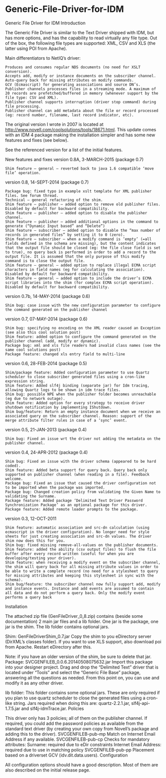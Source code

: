# Generic-File-Driver-for-IDM
Generic File Driver for IDM
Introduction

The Generic File Driver is similar to the Text Driver shipped with IDM, but has more options, and has the capability to read virtually any file type. Out of the box, the following file types are supported: XML, CSV and XLS (the latter using POI from Apache).

Main differentiators to NetIQ’s driver:

    Produces and consumes regular NDS documents (no need for XSLT conversion).
    Accepts add, modify or instance documents on the subscriber channel.
    Auto-query back for missing attributes on modify commands.
    GCV (Ecmascript) for generating associations and source DN’s.
    Publisher channels processes files in a streaming mode. A maximum of 20 records are prefetched/buffered in memory (whenever support by the file type: CSV and XML).
    Publisher channel supports interruption (driver stop command) during file processing.
    Publisher channel can add metadata about the file or record processed (eg: record number, filename, last record indicator, etc).

The original version I wrote in 2007 is located at http://www.novell.com/coolsolutions/tools/18671.html. This update comes with an IDM 4 package making the installation simpler and has some new features and fixes (see below).

See the referenced version for a list of the initial features.

 
New features and fixes
version 0.8A, 3-MARCH-2015 (package 0.7)

    Shim feature – general – reverted back to java 1.6 compatible ‘move file’ operation.

version 0.8, 14-SEPT-2014 (package 0.7)

    Package bug: fixed typo in example xslt template for XML publisher files. See forum thread.
    Technical – general refactoring of the shim.
    Shim feature – publisher – added option to remove old publisher files. Disabled by default for backward compatibility.
    Shim feature – publisher – added option to disable the publisher channel.
    Shim feature – publisher – added additional options in the command to generate (“Dynamic Input based” and “Delete”)
    Shim feature – subscriber – added option to disable the “max number of records in generated files” by setting it to 0 (zero).
    Shim feature – subscriber – when a modify command is ’empty’ (=all fields defined in the schema are missing), but the content indicates that the output file should be closed (eg: the file close field is set to true), no query back is performed in order to add a record to the output file. It is assumed that the only purpose of this modify command is to close the output file.
    Shim feature – general – added option to replace illegal ECMA script characters in field names (eg for calculating the association). Disabled by default for backward compatibility.
    Shim feature – general – added option to include the driver’s ECMA script libraries into the shim (for complex ECMA script operation). Disabled by default for backward compatibility.

version 0.7b, 14-MAY-2014 (package 0.6)

    Shim bug: case issue with the new configuration parameter to configure the command generated on the publisher channel

version 0.7, 07-MAY-2014 (package 0.6)

    Shim bug: specifying no encoding on the XML reader caused an Exception (see also this cool solution post)
    Shim feature: added option to configure the command generated on the publisher channel (add, modify or dynamic).
    Package bug: xml and xls file readers had invalid class names (see the same cool solutions post)
    Package feature: changed xls entry field to multi-line

version 0.6, 28-FEB-2014 (package 0.5)

    Shim/package feature: Added configuration parameter to use Quartz scheduler to close subscriber generated files using a cron-like expression string.
    Shim feature: Added slf4j binding (separate jar) for Idm tracing, allowing Quartz logs to be shown in idm trace files.
    Shim bug: possible NPE when the publisher folder becomes unreachable (eg due to network outage).
    Shim feature: Added option for every strategy to receive driver shutdown notification by implementing IShutdown.
    Shim bug/feature: Return an empty instance document when we receive an associated query on the subscriber channel. Reason: support of the merge attribute filter rules in case of a ‘sync’ event.

version 0.5, 21-JAN-2013 (package 0.4)

    Shim bug: Fixed an issue wrt the driver not adding the metadata on the publisher channel.

version 0.4, 24-APR-2012 (package 0.4)

    Shim bug: Fixed an issue with the driver schema (appeared to be hard coded).
    Shim feature: Added beta support for query back. Query back only supported on publisher channel (when reading in a file). Feedback welcome.
    Package bug: Fixed an issue that caused the driver configuration not to be imported when the package was imported.
    Package bug: Changed creation policy from validating the Given Name to validating the Surname.
    Package feature: Added package ‘Delimited Text Driver Password Synchronization Package’ as an optional package for this driver.
    Package feature: Added remote loader prompts to the package.

version 0.3, 12-OCT-2011

    Shim feature: automatic association and src-dn calculation (using ecmascript in the driver configuration). No longer need for style sheets for just creating association and src-dn values. The driver shim now does this for you.
    Shim bug: fixed missing remove-all-values on the publisher documents.
    Shim feature: added the ability (csv output files) to flush the file buffer after every record written (useful for when you are developing/testing your driver).
    Shim feature: when receiving a modify event on the subscriber channel, the shim will query back for all missing attribute values in order to be able to write a complete record (no need for a stylesheet to query for missing attributes and keeping this stylesheet in sync with the schema).
    Shim bug/feature: the subscriber channel now fully support add, modify and instance events. Instance and add events are assumed to contain all data and do not perform a query back. Only the modify event performs a query back

 
Installation

The attached zip file (GenFileDriver_0_8.zip) contains (beside some documentation) 2 main jar files and a lib folder. One jar is the package, one jar is the shim. The lib folder contains optional jars.

 

Shim: GenFileDriverShim_0.7.jar
Copy the shim to you eDirectory server (DirXML’s classes folder). If you want to use XLS support, also download poi from Apache. Restart eDirectory after this.

Note: if you have an older version of the shim, be sure to delete that jar.
Package: SVCGENFILEB_0.0.6.20140508075632.jar
Import this package into your designer project. Drag and drop the “Delimited Text” driver that is located under “Tools” and select the “Generic File Base” package, answering all the questions as needed.
From this point on, you can use and modify it as any other driver.

lib folder:
This folder contains some optional jars. These are only required if you plan to use quartz scheduler to close the generated files using a cron-like string. Jars required when doing this are: quartz-2.2.1.jar, slf4j-api-1.7.5.jar and slf4j-idmTrace.jar.
Policies

This driver only has 3 policies; all of them on the publisher channel. If required, you could add the password policies as available from the standard text driver (by creating your own copy from Novell’s package and adding this to the driver).
SVCGENFILEB-pub-mp
Match on Internet Email Address if any available.
SVCGENFILEB-pub-cp
Checks for mandatory attributes:
Surname: required due to eDir constraints
Internet Email Address: required due to use in matching policy
SVCGENFILEB-pub-pp
Placement based on a driverset GCV (idv.dit.data.users).
Configuration

All configuration options should have a good description. Most of them are also described on the initial release page.
